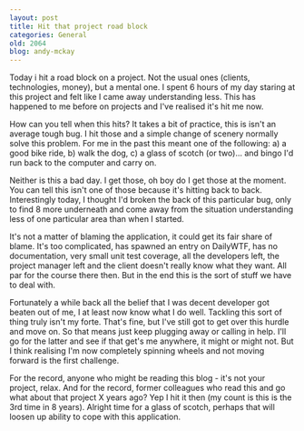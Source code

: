 ```yaml
---
layout: post
title: Hit that project road block
categories: General
old: 2064
blog: andy-mckay
---
```

<p>Today i hit a road block on a project. Not the usual ones (clients, technologies, money), but a mental one. I spent 6 hours of my day staring at this project and felt like I came away understanding less. This has happened to me before on projects and I've realised it's hit me now.</p> 
<p>How can you tell when this hits? It takes a bit of practice, this is isn't an average tough bug. I hit those and a simple change of scenery normally solve this problem. For me in the past this meant one of the following: a)  a good bike ride, b) walk the dog, c) a glass of scotch (or two)... and bingo I'd run back to the computer and carry on.</p>
<p>Neither is this a bad day. I get those, oh boy do I get those at the moment. You can tell this isn't one of those because it's hitting back to back. Interestingly today, I thought I'd broken the back of this particular bug, only to find 8 more underneath and come away from the situation understanding less of one particular area than when I started.</p>
<p>It's not a matter of blaming the application, it could get its fair share of blame. It's too complicated, has spawned an entry on DailyWTF, has no documentation, very small unit test coverage, all the developers left, the project manager left and the client doesn't really know what they want. All par for the course there then. But in the end this is the sort of stuff we have to deal with.</p>
<p>Fortunately a while back all the belief that I was decent developer got beaten out of me, I at least now know what I do well. Tackling this sort of thing truly isn't my forte. That's fine, but I've still got to get over this hurdle and move on. So that means just keep plugging away or calling in help. I'll go for the latter and see if that get's me anywhere, it might or might not. But I think realising I'm now completely spinning wheels and not moving forward is the first challenge.</p>
<p>For the record, anyone who might be reading this blog - it's not your project, relax. And for the record, former colleagues who read this and go what about that project X years ago? Yep I hit it then (my count is this is the 3rd time in 8 years). Alright time for a glass of scotch, perhaps that will loosen up ability to cope with this application.</p>